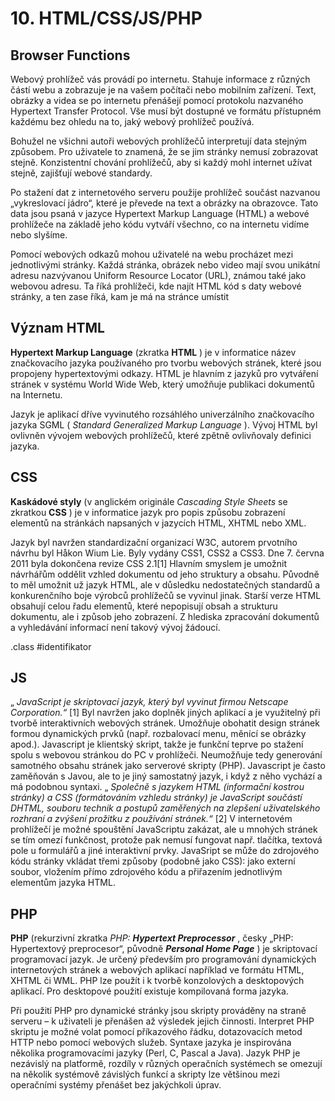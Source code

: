 # 10. HTML/CSS/JS/PHP

## Browser Functions

Webový prohlížeč vás provádí po internetu. Stahuje informace z různých částí webu a zobrazuje je na
vašem počítači nebo mobilním zařízení. Text, obrázky a videa se po internetu přenášejí pomocí
protokolu nazvaného Hypertext Transfer Protocol. Vše musí být dostupné ve formátu přístupném
každému bez ohledu na to, jaký webový prohlížeč používá.


Bohužel ne všichni autoři webových prohlížečů interpretují data stejným způsobem. Pro
uživatele to znamená, že se jim stránky nemusí zobrazovat stejně. Konzistentní chování
prohlížečů, aby si každý mohl internet užívat stejně, zajišťují webové standardy.

Po stažení dat z internetového serveru použije prohlížeč součást nazvanou „vykreslovací
jádro“, které je převede na text a obrázky na obrazovce. Tato data jsou psaná v jazyce
Hypertext Markup Language (HTML) a webové prohlížeče na základě jeho kódu vytváří
všechno, co na internetu vidíme nebo slyšíme.

Pomocí webových odkazů mohou uživatelé na webu procházet mezi jednotlivými stránky.
Každá stránka, obrázek nebo video mají svou unikátní adresu nazvývanou Uniform Resource
Locator (URL), známou také jako webovou adresu. Ta říká prohlížeči, kde najít HTML kód s
daty webové stránky, a ten zase říká, kam je má na stránce umístit

## Význam HTML

**Hypertext Markup Language** (zkratka **HTML** ) je v informatice název značkovacího jazyka
používaného pro tvorbu webových stránek, které jsou propojeny hypertextovými odkazy. HTML je
hlavním z jazyků pro vytváření stránek v systému World Wide Web, který umožňuje publikaci
dokumentů na Internetu.

Jazyk je aplikací dříve vyvinutého rozsáhlého univerzálního značkovacího jazyka SGML ( _Standard
Generalized Markup Language_ ). Vývoj HTML byl ovlivněn vývojem webových prohlížečů, které
zpětně ovlivňovaly definici jazyka.

## CSS

**Kaskádové styly** (v anglickém originále _Cascading Style Sheets_ se zkratkou **CSS** ) je v informatice
jazyk pro popis způsobu zobrazení elementů na stránkách napsaných v jazycích HTML, XHTML nebo
XML.

Jazyk byl navržen standardizační organizací W3C, autorem prvotního návrhu byl Håkon Wium Lie.
Byly vydány CSS1, CSS2 a CSS3. Dne 7. června 2011 byla dokončena revize CSS 2.1[1] Hlavním
smyslem je umožnit návrhářům oddělit vzhled dokumentu od jeho struktury a obsahu. Původně to měl
umožnit už jazyk HTML, ale v důsledku nedostatečných standardů a konkurenčního boje výrobců
prohlížečů se vyvinul jinak. Starší verze HTML obsahují celou řadu elementů, které nepopisují obsah a
strukturu dokumentu, ale i způsob jeho zobrazení. Z hlediska zpracování dokumentů a vyhledávání
informací není takový vývoj žádoucí.

.class #identifikator


## JS

„ _JavaScript je skriptovací jazyk, který byl vyvinut firmou Netscape Corporation.“_ [1] Byl navržen jako
doplněk jiných aplikací a je využitelný při tvorbě interaktivních webových stránek. Umožňuje obohatit
design stránek formou dynamických prvků (např. rozbalovací menu, měnící se obrázky apod.).
Javascript je klientský skript, takže je funkční teprve po stažení spolu s webovou stránkou do PC v
prohlížeči. Neumožňuje tedy generování samotného obsahu stránek jako serverové skripty (PHP).
Javascript je často zaměňován s Javou, ale to je jiný samostatný jazyk, i když z něho vychází a má
podobnou syntaxi. „ _Společně s jazykem HTML (informační kostrou stránky) a CSS (formátováním
vzhledu stránky) je JavaScript součástí DHTML, souboru technik a postupů zaměřených na zlepšení
uživatelského rozhraní a zvýšení prožitku z používání stránek.“_ [2] V internetovém prohlížečí je možné
spouštění JavaScriptu zakázat, ale u mnohých stránek se tím omezí funkčnost, protože pak nemusí
fungovat např. tlačítka, textová pole u formulářů a jiné interaktivní prvky. JavaSript se může do
zdrojového kódu stránky vkládat třemi způsoby (podobně jako CSS): jako externí soubor, vložením
přímo zdrojového kódu a přiřazením jednotlivým elementům jazyka HTML.

## PHP

**PHP** (rekurzivní zkratka _PHP:_ **_Hypertext Preprocessor_** , česky „PHP: Hypertextový preprocesor“,
původně **_Personal Home Page_** ) je skriptovací programovací jazyk. Je určený především pro
programování dynamických internetových stránek a webových aplikací například ve formátu HTML,
XHTML či WML. PHP lze použít i k tvorbě konzolových a desktopových aplikací. Pro desktopové
použití existuje kompilovaná forma jazyka.

Při použití PHP pro dynamické stránky jsou skripty prováděny na straně serveru – k uživateli je
přenášen až výsledek jejich činnosti. Interpret PHP skriptu je možné volat pomocí příkazového řádku,
dotazovacích metod HTTP nebo pomocí webových služeb. Syntaxe jazyka je inspirována několika
programovacími jazyky (Perl, C, Pascal a Java). Jazyk PHP je nezávislý na platformě, rozdíly v
různých operačních systémech se omezují na několik systémově závislých funkcí a skripty lze většinou
mezi operačními systémy přenášet bez jakýchkoli úprav.